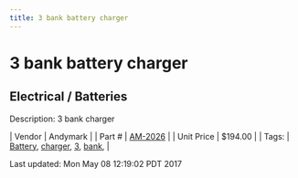 ```yaml
---
title: 3 bank battery charger
---
```


# 3 bank battery charger
## Electrical / Batteries
Description: 	3 bank charger 

| Vendor | Andymark | 
| Part # | [AM-2026](http://www.andymark.com/Battery-Charger-3-Bank-6-Amp-p/am-2026.htm) | 
| Unit Price | $194.00 | 
| Tags: | [Battery](https://jgermita.github.io/frc-parts/search/?q=Battery), [charger](https://jgermita.github.io/frc-parts/search/?q=charger), [3](https://jgermita.github.io/frc-parts/search/?q=3), [bank](https://jgermita.github.io/frc-parts/search/?q=bank),  | 

Last updated: Mon May 08 12:19:02 PDT 2017